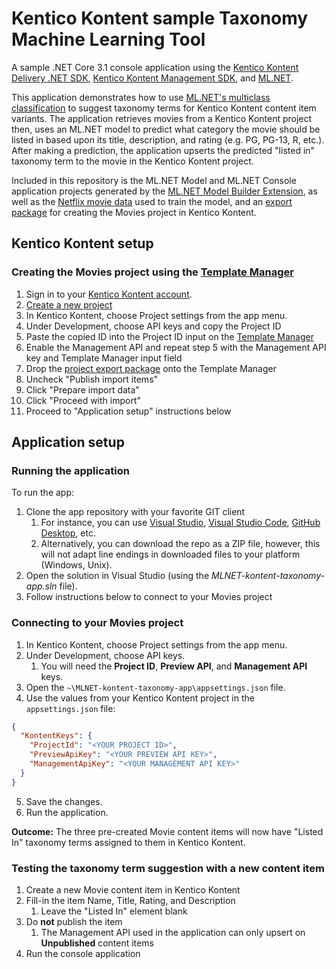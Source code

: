 # Kentico Kontent sample Taxonomy Machine Learning Tool
A sample .NET Core 3.1 console application using the [Kentico Kontent Delivery .NET SDK](https://github.com/Kentico/kontent-delivery-sdk-net), [Kentico Kontent Management SDK](https://github.com/Kentico/kontent-management-sdk-net), and [ML.NET](https://dotnet.microsoft.com/apps/machinelearning-ai/ml-dotnet).

This application demonstrates how to use [ML.NET's multiclass classification](https://docs.microsoft.com/en-us/dotnet/machine-learning/tutorials/github-issue-classification) to suggest taxonomy terms for Kentico Kontent content item variants. 
The application retrieves movies from a Kentico Kontent project then, uses an ML.NET model to predict what category the movie should be listed in based upon its title, description, and rating (e.g. PG, PG-13, R, etc.). After making a prediction, the application upserts the predicted "listed in" taxonomy term to the movie in the Kentico Kontent project.

Included in this repository is the ML.NET Model and ML.NET Console application projects generated by the [ML.NET Model Builder Extension](https://marketplace.visualstudio.com/items?itemName=MLNET.07), as well as the [Netflix movie data](https://github.com/kentico-michaelb/MLNET-kontent-taxonomy-app/blob/master/MLNET-kontent-taxonomy-app/files/netflix_movies.csv) used to train the model, and an [export package](https://github.com/kentico-michaelb/MLNET-kontent-taxonomy-app/blob/master/MLNET-kontent-taxonomy-app/files/Kontent_project_export.zip) for creating the Movies project in Kentico Kontent.

## Kentico Kontent setup

### Creating the Movies project using the [Template Manager](https://kentico.github.io/kontent-template-manager/import-from-file)
1. Sign in to your [Kentico Kontent account](https://app.kontent.ai).
1. [Create a new project](https://docs.kontent.ai/tutorials/set-up-projects/manage-projects/managing-projects#a-creating-projects)
1. In Kentico Kontent, choose Project settings from the app menu.
1. Under Development, choose API keys and copy the Project ID
1. Paste the copied ID into the Project ID input on the [Template Manager](https://kentico.github.io/kontent-template-manager/import-from-file)
1. Enable the Management API and repeat step 5 with the Management API key and Template Manager input field
1. Drop the [project export package](https://github.com/kentico-michaelb/MLNET-kontent-taxonomy-app/blob/master/MLNET-kontent-taxonomy-app/files/Kontent_project_export.zip) onto the Template Manager
1. Uncheck "Publish import items"
1. Click "Prepare import data"
1. Click "Proceed with import"
1. Proceed to "Application setup" instructions below

## Application setup

### Running the application
To run the app:
1. Clone the app repository with your favorite GIT client
   1. For instance, you can use [Visual Studio](https://www.visualstudio.com/vs/), [Visual Studio Code](https://code.visualstudio.com/), [GitHub Desktop](https://desktop.github.com/), etc.
   1. Alternatively, you can download the repo as a ZIP file, however, this will not adapt line endings in downloaded files to your platform (Windows, Unix).
1. Open the solution in Visual Studio (using the _MLNET-kontent-taxonomy-app.sln_ file).
1. Follow instructions below to connect to your Movies project

### Connecting to your Movies project

1. In Kentico Kontent, choose Project settings from the app menu.
1. Under Development, choose API keys. 
    1. You will need the **Project ID**, **Preview API**, and **Management API** keys.
1. Open the `~\MLNET-kontent-taxonomy-app\appsettings.json` file.
1. Use the values from your Kentico Kontent project in the `appsettings.json` file:
```json
{
  "KontentKeys": {
    "ProjectId": "<YOUR PROJECT ID>",
    "PreviewApiKey": "<YOUR PREVIEW API KEY>",
    "ManagementApiKey": "<YOUR MANAGEMENT API KEY>"
  }
}
```
5. Save the changes.
6. Run the application.

**Outcome:** The three pre-created Movie content items will now have "Listed In" taxonomy terms assigned to them in Kentico Kontent.

### Testing the taxonomy term suggestion with a new content item
1. Create a new Movie content item in Kentico Kontent
1. Fill-in the item Name, Title, Rating, and Description
    1. Leave the "Listed In" element blank
1. Do **not** publish the item
    1. The Management API used in the application can only upsert on **Unpublished** content items
1. Run the console application
